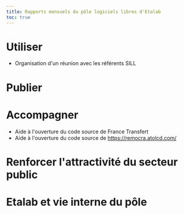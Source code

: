 ```yaml
---
title: Rapports mensuels du pôle logiciels libres d'Etalab
toc: true
---
```


# Utiliser

- Organisation d'un réunion avec les référents SILL

# Publier
# Accompagner

- Aide à l'ouverture du code source de France Transfert
- Aide à l'ouverture du code source de https://remocra.atolcd.com/

# Renforcer l'attractivité du secteur public
# Etalab et vie interne du pôle
